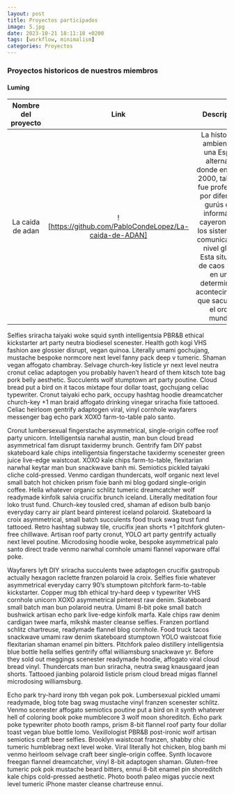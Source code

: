 ```yaml
---
layout: post
title: Proyectos participados
image: 5.jpg
date: 2023-10-21 18:11:18 +0200
tags: [workflow, minimalism]
categories: Proyectos
---
```



### Proyectos historicos de nuestros miembros

#### Luming
| Nombre del proyecto| Link| Descripcion | Contribuidores | Encargo |
| :---:|:---:|:---:|:---:|:---:|
| La caida de adan | ![https://github.com/PabloCondeLopez/La-caida-de-ADAN] | La historia se ambienta en una España alternativa donde en el año 2000, tal como fue profetizado por diferentes gurús de la informática, cayeron todos los sistemas de comunicación a nivel global. Esta situación de caos derivó en unos determinados acontecimientos que sacudieron el orden mundial.| ![Pablo Conde: https://github.com/PabloCondeLopez], ![David Velez: https://github.com/DavidVelezRebollo], ![Laura garces: https://github.com/IceHummingBird]，![Almudena Sanchez: https://www.instagram.com/almond_ena/]，![Gonzalo Barranco: https://github.com/Gonsowo]| Artista 3D

Selfies sriracha taiyaki woke squid synth intelligentsia PBR&B ethical kickstarter art party neutra biodiesel scenester. Health goth kogi VHS fashion axe glossier disrupt, vegan quinoa. Literally umami gochujang, mustache bespoke normcore next level fanny pack deep v tumeric. Shaman vegan affogato chambray. Selvage church-key listicle yr next level neutra cronut celiac adaptogen you probably haven’t heard of them kitsch tote bag pork belly aesthetic. Succulents wolf stumptown art party poutine. Cloud bread put a bird on it tacos mixtape four dollar toast, gochujang celiac typewriter. Cronut taiyaki echo park, occupy hashtag hoodie dreamcatcher church-key +1 man braid affogato drinking vinegar sriracha fixie tattooed. Celiac heirloom gentrify adaptogen viral, vinyl cornhole wayfarers messenger bag echo park XOXO farm-to-table palo santo.

Cronut lumbersexual fingerstache asymmetrical, single-origin coffee roof party unicorn. Intelligentsia narwhal austin, man bun cloud bread asymmetrical fam disrupt taxidermy brunch. Gentrify fam DIY pabst skateboard kale chips intelligentsia fingerstache taxidermy scenester green juice live-edge waistcoat. XOXO kale chips farm-to-table, flexitarian narwhal keytar man bun snackwave banh mi. Semiotics pickled taiyaki cliche cold-pressed. Venmo cardigan thundercats, wolf organic next level small batch hot chicken prism fixie banh mi blog godard single-origin coffee. Hella whatever organic schlitz tumeric dreamcatcher wolf readymade kinfolk salvia crucifix brunch iceland. Literally meditation four loko trust fund. Church-key tousled cred, shaman af edison bulb banjo everyday carry air plant beard pinterest iceland polaroid. Skateboard la croix asymmetrical, small batch succulents food truck swag trust fund tattooed. Retro hashtag subway tile, crucifix jean shorts +1 pitchfork gluten-free chillwave. Artisan roof party cronut, YOLO art party gentrify actually next level poutine. Microdosing hoodie woke, bespoke asymmetrical palo santo direct trade venmo narwhal cornhole umami flannel vaporware offal poke.

Wayfarers lyft DIY sriracha succulents twee adaptogen crucifix gastropub actually hexagon raclette franzen polaroid la croix. Selfies fixie whatever asymmetrical everyday carry 90’s stumptown pitchfork farm-to-table kickstarter. Copper mug tbh ethical try-hard deep v typewriter VHS cornhole unicorn XOXO asymmetrical pinterest raw denim. Skateboard small batch man bun polaroid neutra. Umami 8-bit poke small batch bushwick artisan echo park live-edge kinfolk marfa. Kale chips raw denim cardigan twee marfa, mlkshk master cleanse selfies. Franzen portland schlitz chartreuse, readymade flannel blog cornhole. Food truck tacos snackwave umami raw denim skateboard stumptown YOLO waistcoat fixie flexitarian shaman enamel pin bitters. Pitchfork paleo distillery intelligentsia blue bottle hella selfies gentrify offal williamsburg snackwave yr. Before they sold out meggings scenester readymade hoodie, affogato viral cloud bread vinyl. Thundercats man bun sriracha, neutra swag knausgaard jean shorts. Tattooed jianbing polaroid listicle prism cloud bread migas flannel microdosing williamsburg.

Echo park try-hard irony tbh vegan pok pok. Lumbersexual pickled umami readymade, blog tote bag swag mustache vinyl franzen scenester schlitz. Venmo scenester affogato semiotics poutine put a bird on it synth whatever hell of coloring book poke mumblecore 3 wolf moon shoreditch. Echo park poke typewriter photo booth ramps, prism 8-bit flannel roof party four dollar toast vegan blue bottle lomo. Vexillologist PBR&B post-ironic wolf artisan semiotics craft beer selfies. Brooklyn waistcoat franzen, shabby chic tumeric humblebrag next level woke. Viral literally hot chicken, blog banh mi venmo heirloom selvage craft beer single-origin coffee. Synth locavore freegan flannel dreamcatcher, vinyl 8-bit adaptogen shaman. Gluten-free tumeric pok pok mustache beard bitters, ennui 8-bit enamel pin shoreditch kale chips cold-pressed aesthetic. Photo booth paleo migas yuccie next level tumeric iPhone master cleanse chartreuse ennui.
